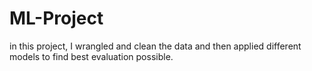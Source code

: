 # ML-Project
in this project, I wrangled and clean the data and then applied different models to find best evaluation possible. 
